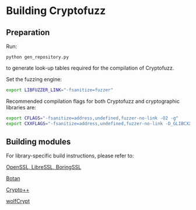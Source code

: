 # Building Cryptofuzz

## Preparation

Run:

```python gen_repository.py```

to generate look-up tables required for the compilation of Cryptofuzz.

Set the fuzzing engine:

```sh
export LIBFUZZER_LINK="-fsanitize=fuzzer"
```

Recommended compilation flags for both Cryptofuzz and cryptographic libraries are:

```sh
export CFLAGS="-fsanitize=address,undefined,fuzzer-no-link -O2 -g"
export CXXFLAGS="-fsanitize=address,undefined,fuzzer-no-link -D_GLIBCXX_DEBUG -O2 -g"
```

## Building modules

For library-specific build instructions, please refer to:

[OpenSSL, LibreSSL, BoringSSL](openssl.md)

[Botan](botan.md)

[Crypto++](cryptopp.md)

[wolfCrypt](wolfcrypt.md)
